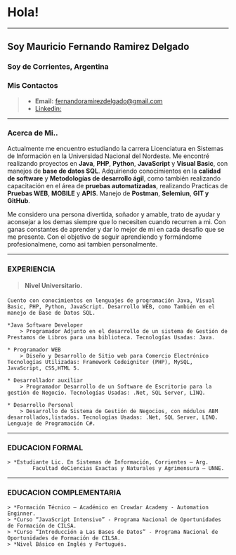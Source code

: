  # Hola!
____________________________________________________________________________________________

 ## Soy Mauricio Fernando Ramirez Delgado
 ### Soy de Corrientes, Argentina
 ### Mis Contactos
 > - **Email:** fernandoramirezdelgado@gmail.com
 > - [Linkedin:](https://www.linkedin.com/in/mauricio-fernando-ramirez-delgado-326752189)

 ____________________________________________________________________________________________

 ### Acerca de Mi..
 Actualmente me encuentro estudiando la carrera Licenciatura en Sistemas de Información en la Universidad Nacional del Nordeste. Me encontré realizando proyectos en **Java**, **PHP**, **Python**, **JavaScript** y **Visual Basic**, con manejos de **base de datos SQL**. Adquiriendo conocimientos en la **calidad de software** y **Metodologías de desarrollo ágil**, como también realizando capacitación en el área de **pruebas automatizadas**, realizando Practicas de **Pruebas WEB**, **MOBILE** y **APIS**. Manejo de **Postman**, **Selemiun**, **GIT y GitHub**.
 
 Me considero una persona divertida, soñador y amable, trato de ayudar y aconsejar a los demas siempre que lo necesiten cuando recurren a mi. Con ganas constantes de aprender y dar lo mejor de mi en cada desafio que se me presente. Con el objetivo de seguir aprendiendo y formándome profesionalmene, como asi tambien personalmente.

____________________________________________________________________________________________

### EXPERIENCIA
> #### Nivel Universitario.
    Cuento con conocimientos en lenguajes de programación Java, Visual Basic, PHP, Python, JavaScript. Desarrollo WEB, como También en el manejo de Base de Datos SQL.

    *Java Software Developer
        > Programador Adjunto en el desarrollo de un sistema de Gestión de Prestamos de Libros para una biblioteca. Tecnologías Usadas: Java.

    * Programador WEB
        > Diseño y Desarrollo de Sitio web para Comercio Electrónico Tecnologías Utilizadas: Framework Codeigniter (PHP), MySQL, JavaScript, CSS,HTML 5.

    * Desarrollador auxiliar 
        > Programador Desarrollo de un Software de Escritorio para la gestión de Negocio. Tecnologías Usadas: .Net, SQL Server, LINQ.

    * Desarrollo Personal
        > Desarrollo de Sistema de Gestión de Negocios, con módulos ABM desarrollados,listados. Tecnologías Usadas: .Net, SQL Server, LINQ. Lenguaje de Programación C#.


____________________________________________________________________________________________
### EDUCACION FORMAL

    > *Estudiante Lic. En Sistemas de Información, Corrientes – Arg.
            Facultad deCiencias Exactas y Naturales y Agrimensura – UNNE.
____________________________________________________________________________________________
###  EDUCACION COMPLEMENTARIA

    > *Formación Técnico – Académico en Crowdar Academy - Automation Enginner.
    > *Curso “JavaScript Intensivo” - Programa Nacional de Oportunidades de Formación de CILSA.
    > *Curso “Introducción a Las Bases de Datos” - Programa Nacional de Oportunidades de Formación de CILSA.
    > *Nivel Básico en Inglés y Portugués.